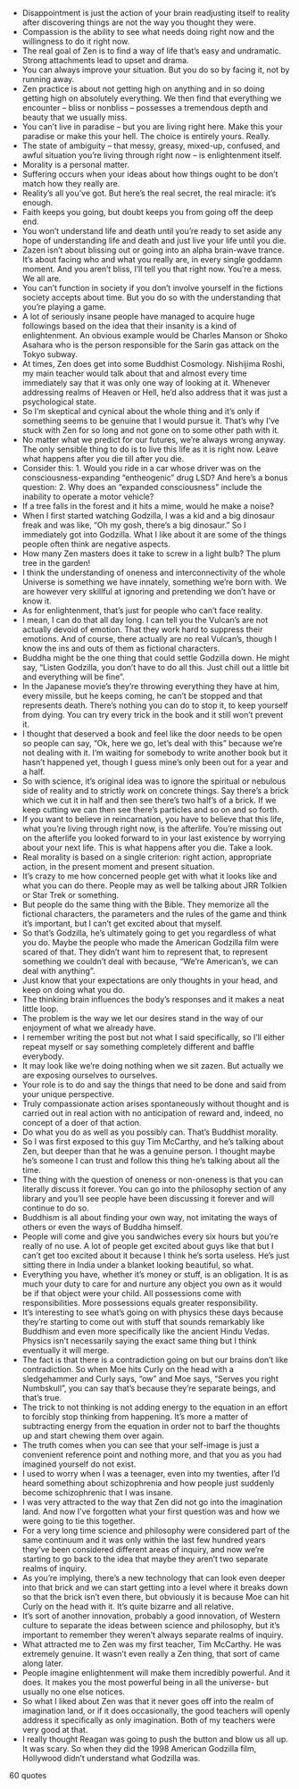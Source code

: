 - Disappointment is just the action of your brain readjusting itself to reality after discovering things are not the way you thought they were.
 - Compassion is the ability to see what needs doing right now and the willingness to do it right now.
 - The real goal of Zen is to find a way of life that’s easy and undramatic. Strong attachments lead to upset and drama.
 - You can always improve your situation. But you do so by facing it, not by running away.
 - Zen practice is about not getting high on anything and in so doing getting high on absolutely everything. We then find that everything we encounter – bliss or nonbliss – possesses a tremendous depth and beauty that we usually miss.
 - You can’t live in paradise – but you are living right here. Make this your paradise or make this your hell. The choice is entirely yours. Really.
 - The state of ambiguity – that messy, greasy, mixed-up, confused, and awful situation you’re living through right now – is enlightenment itself.
 - Morality is a personal matter.
 - Suffering occurs when your ideas about how things ought to be don’t match how they really are.
 - Reality’s all you’ve got. But here’s the real secret, the real miracle: it’s enough.
 - Faith keeps you going, but doubt keeps you from going off the deep end.
 - You won’t understand life and death until you’re ready to set aside any hope of understanding life and death and just live your life until you die.
 - Zazen isn’t about blissing out or going into an alpha brain-wave trance. It’s about facing who and what you really are, in every single goddamn moment. And you aren’t bliss, I’ll tell you that right now. You’re a mess. We all are.
 - You can’t function in society if you don’t involve yourself in the fictions society accepts about time. But you do so with the understanding that you’re playing a game.
 - A lot of seriously insane people have managed to acquire huge followings based on the idea that their insanity is a kind of enlightenment. An obvious example would be Charles Manson or Shoko Asahara who is the person responsible for the Sarin gas attack on the Tokyo subway.
 - At times, Zen does get into some Buddhist Cosmology. Nishijima Roshi, my main teacher would talk about that and almost every time immediately say that it was only one way of looking at it. Whenever addressing realms of Heaven or Hell, he’d also address that it was just a psychological state.
 - So I’m skeptical and cynical about the whole thing and it’s only if something seems to be genuine that I would pursue it. That’s why I’ve stuck with Zen for so long and not gone on to some other path with it.
 - No matter what we predict for our futures, we’re always wrong anyway. The only sensible thing to do is to live this life as it is right now. Leave what happens after you die till after you die.
 - Consider this: 1. Would you ride in a car whose driver was on the consciousness-expanding “entheogenic” drug LSD? And here’s a bonus question: 2. Why does an “expanded consciousness” include the inability to operate a motor vehicle?
 - If a tree falls in the forest and it hits a mime, would he make a noise?
 - When I first started watching Godzilla, I was a kid and a big dinosaur freak and was like, “Oh my gosh, there’s a big dinosaur.” So I immediately got into Godzilla. What I like about it are some of the things people often think are negative aspects.
 - How many Zen masters does it take to screw in a light bulb? The plum tree in the garden!
 - I think the understanding of oneness and interconnectivity of the whole Universe is something we have innately, something we’re born with. We are however very skillful at ignoring and pretending we don’t have or know it.
 - As for enlightenment, that’s just for people who can’t face reality.
 - I mean, I can do that all day long. I can tell you the Vulcan’s are not actually devoid of emotion. That they work hard to suppress their emotions. And of course, there actually are no real Vulcan’s, though I know the ins and outs of them as fictional characters.
 - Buddha might be the one thing that could settle Godzilla down. He might say, “Listen Godzilla, you don’t have to do all this. Just chill out a little bit and everything will be fine”.
 - In the Japanese movie’s they’re throwing everything they have at him, every missile, but he keeps coming, he can’t be stopped and that represents death. There’s nothing you can do to stop it, to keep yourself from dying. You can try every trick in the book and it still won’t prevent it.
 - I thought that deserved a book and feel like the door needs to be open so people can say, “Ok, here we go, let’s deal with this” because we’re not dealing with it. I’m waiting for somebody to write another book but it hasn’t happened yet, though I guess mine’s only been out for a year and a half.
 - So with science, it’s original idea was to ignore the spiritual or nebulous side of reality and to strictly work on concrete things. Say there’s a brick which we cut it in half and then see there’s two half’s of a brick. If we keep cutting we can then see there’s particles and so on and so forth.
 - If you want to believe in reincarnation, you have to believe that this life, what you’re living through right now, is the afterlife. You’re missing out on the afterlife you looked forward to in your last existence by worrying about your next life. This is what happens after you die. Take a look.
 - Real morality is based on a single criterion: right action, appropriate action, in the present moment and present situation.
 - It’s crazy to me how concerned people get with what it looks like and what you can do there. People may as well be talking about JRR Tolkien or Star Trek or something.
 - But people do the same thing with the Bible. They memorize all the fictional characters, the parameters and the rules of the game and think it’s important, but I can’t get excited about that myself.
 - So that’s Godzilla, he’s ultimately going to get you regardless of what you do. Maybe the people who made the American Godzilla film were scared of that. They didn’t want him to represent that, to represent something we couldn’t deal with because, “We’re American’s, we can deal with anything”.
 - Just know that your expectations are only thoughts in your head, and keep on doing what you do.
 - The thinking brain influences the body’s responses and it makes a neat little loop.
 - The problem is the way we let our desires stand in the way of our enjoyment of what we already have.
 - I remember writing the post but not what I said specifically, so I’ll either repeat myself or say something completely different and baffle everybody.
 - It may look like we’re doing nothing when we sit zazen. But actually we are exposing ourselves to ourselves.
 - Your role is to do and say the things that need to be done and said from your unique perspective.
 - Truly compassionate action arises spontaneously without thought and is carried out in real action with no anticipation of reward and, indeed, no concept of a doer of that action.
 - Do what you do as well as you possibly can. That’s Buddhist morality.
 - So I was first exposed to this guy Tim McCarthy, and he’s talking about Zen, but deeper than that he was a genuine person. I thought maybe he’s someone I can trust and follow this thing he’s talking about all the time.
 - The thing with the question of oneness or non-oneness is that you can literally discuss it forever. You can go into the philosophy section of any library and you’ll see people have been discussing it forever and will continue to do so.
 - Buddhism is all about finding your own way, not imitating the ways of others or even the ways of Buddha himself.
 - People will come and give you sandwiches every six hours but you’re really of no use. A lot of people get excited about guys like that but I can’t get too excited about it because I think he’s sorta useless. He’s just sitting there in India under a blanket looking beautiful, so what.
 - Everything you have, whether it’s money or stuff, is an obligation. It is as much your duty to care for and nurture any object you own as it would be if that object were your child. All possessions come with responsibilities. More possessions equals greater responsibility.
 - It’s interesting to see what’s going on with physics these days because they’re starting to come out with stuff that sounds remarkably like Buddhism and even more specifically like the ancient Hindu Vedas. Physics isn’t necessarily saying the exact same thing but I think eventually it will merge.
 - The fact is that there is a contradiction going on but our brains don’t like contradiction. So when Moe hits Curly on the head with a sledgehammer and Curly says, “ow” and Moe says, “Serves you right Numbskull”, you can say that’s because they’re separate beings, and that’s true.
 - The trick to not thinking is not adding energy to the equation in an effort to forcibly stop thinking from happening. It’s more a matter of subtracting energy from the equation in order not to barf the thoughts up and start chewing them over again.
 - The truth comes when you can see that your self-image is just a convenient reference point and nothing more, and that you as you had imagined yourself do not exist.
 - I used to worry when I was a teenager, even into my twenties, after I’d heard something about schizophrenia and how people just suddenly become schizophrenic that I was insane.
 - I was very attracted to the way that Zen did not go into the imagination land. And now I’ve forgotten what your first question was and how we were going to tie this together.
 - For a very long time science and philosophy were considered part of the same continuum and it was only within the last few hundred years they’ve been considered different areas of inquiry, and now we’re starting to go back to the idea that maybe they aren’t two separate realms of inquiry.
 - As you’re implying, there’s a new technology that can look even deeper into that brick and we can start getting into a level where it breaks down so that the brick isn’t even there, but obviously it is because Moe can hit Curly on the head with it. It’s quite bizarre and all relative.
 - It’s sort of another innovation, probably a good innovation, of Western culture to separate the ideas between science and philosophy, but it’s important to remember they weren’t always separate realms of inquiry.
 - What attracted me to Zen was my first teacher, Tim McCarthy. He was extremely genuine. It wasn’t even really a Zen thing, that sort of came along later.
 - People imagine enlightenment will make them incredibly powerful. And it does. It makes you the most powerful being in all the universe- but usually no one else notices.
 - So what I liked about Zen was that it never goes off into the realm of imagination land, or if it does occasionally, the good teachers will openly address it specifically as only imagination. Both of my teachers were very good at that.
 - I really thought Reagan was going to push the button and blow us all up. It was scary. So when they did the 1998 American Godzilla film, Hollywood didn’t understand what Godzilla was.

60 quotes